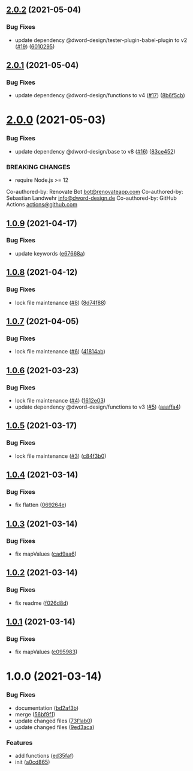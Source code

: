 ## [2.0.2](https://github.com/dword-design/fp.macro/compare/v2.0.1...v2.0.2) (2021-05-04)


### Bug Fixes

* update dependency @dword-design/tester-plugin-babel-plugin to v2 ([#19](https://github.com/dword-design/fp.macro/issues/19)) ([6010295](https://github.com/dword-design/fp.macro/commit/60102950ac7bf27d4192610e85ef91648a5cb045))

## [2.0.1](https://github.com/dword-design/fp.macro/compare/v2.0.0...v2.0.1) (2021-05-04)


### Bug Fixes

* update dependency @dword-design/functions to v4 ([#17](https://github.com/dword-design/fp.macro/issues/17)) ([8b6f5cb](https://github.com/dword-design/fp.macro/commit/8b6f5cbb4a095a2686519c8cc9632f6940fa883f))

# [2.0.0](https://github.com/dword-design/fp.macro/compare/v1.0.9...v2.0.0) (2021-05-03)


### Bug Fixes

* update dependency @dword-design/base to v8 ([#16](https://github.com/dword-design/fp.macro/issues/16)) ([83ce452](https://github.com/dword-design/fp.macro/commit/83ce452ef1576311abcc10dc0d764fa022deacbc))


### BREAKING CHANGES

* require Node.js >= 12

Co-authored-by: Renovate Bot <bot@renovateapp.com>
Co-authored-by: Sebastian Landwehr <info@dword-design.de>
Co-authored-by: GitHub Actions <actions@github.com>

## [1.0.9](https://github.com/dword-design/fp.macro/compare/v1.0.8...v1.0.9) (2021-04-17)


### Bug Fixes

* update keywords ([e67668a](https://github.com/dword-design/fp.macro/commit/e67668ad551617b84aa2d9724e01d46e65802549))

## [1.0.8](https://github.com/dword-design/fp.macro/compare/v1.0.7...v1.0.8) (2021-04-12)


### Bug Fixes

* lock file maintenance ([#8](https://github.com/dword-design/fp.macro/issues/8)) ([8d74f88](https://github.com/dword-design/fp.macro/commit/8d74f88286c2f0aa8dbb34128fff9d14005f8aa8))

## [1.0.7](https://github.com/dword-design/fp.macro/compare/v1.0.6...v1.0.7) (2021-04-05)


### Bug Fixes

* lock file maintenance ([#6](https://github.com/dword-design/fp.macro/issues/6)) ([41814ab](https://github.com/dword-design/fp.macro/commit/41814ab08106abfaf8aa8b5e674e3808c598d119))

## [1.0.6](https://github.com/dword-design/fp.macro/compare/v1.0.5...v1.0.6) (2021-03-23)


### Bug Fixes

* lock file maintenance ([#4](https://github.com/dword-design/fp.macro/issues/4)) ([1612e03](https://github.com/dword-design/fp.macro/commit/1612e032205c6d14374cd4310ff41f6a51e9407a))
* update dependency @dword-design/functions to v3 ([#5](https://github.com/dword-design/fp.macro/issues/5)) ([aaaffa4](https://github.com/dword-design/fp.macro/commit/aaaffa4ffa893ff360882840c7d82cbb447ba8ef))

## [1.0.5](https://github.com/dword-design/fp.macro/compare/v1.0.4...v1.0.5) (2021-03-17)


### Bug Fixes

* lock file maintenance ([#3](https://github.com/dword-design/fp.macro/issues/3)) ([c84f3b0](https://github.com/dword-design/fp.macro/commit/c84f3b02179a393d651ff5e635da4085520575da))

## [1.0.4](https://github.com/dword-design/fp.macro/compare/v1.0.3...v1.0.4) (2021-03-14)


### Bug Fixes

* fix flatten ([069264e](https://github.com/dword-design/fp.macro/commit/069264eb9692686dfc78d7c4f06b42b67af50010))

## [1.0.3](https://github.com/dword-design/fp.macro/compare/v1.0.2...v1.0.3) (2021-03-14)


### Bug Fixes

* fix mapValues ([cad9aa6](https://github.com/dword-design/fp.macro/commit/cad9aa660eb0a3de762e96ed85404006c64d930c))

## [1.0.2](https://github.com/dword-design/fp.macro/compare/v1.0.1...v1.0.2) (2021-03-14)


### Bug Fixes

* fix readme ([f026d8d](https://github.com/dword-design/fp.macro/commit/f026d8d9f46b9a45cca479c0fd30224c67888ec6))

## [1.0.1](https://github.com/dword-design/fp.macro/compare/v1.0.0...v1.0.1) (2021-03-14)


### Bug Fixes

* fix mapValues ([c095983](https://github.com/dword-design/fp.macro/commit/c09598381952c39687fcee634616c14acca21ddd))

# 1.0.0 (2021-03-14)


### Bug Fixes

* documentation ([bd2af3b](https://github.com/dword-design/fp.macro/commit/bd2af3b7050172e43eabf1e986066eceea1af3c5))
* merge ([56bf9f1](https://github.com/dword-design/fp.macro/commit/56bf9f1e56f2854f8bfde6a4856db030ede1fbc3))
* update changed files ([73f1ab0](https://github.com/dword-design/fp.macro/commit/73f1ab0ea6bd1f466f57f151c1d5582dcada84ac))
* update changed files ([9ed3aca](https://github.com/dword-design/fp.macro/commit/9ed3acae8dbe6cfe3399994f1725bf13ddc22558))


### Features

* add functions ([ed35faf](https://github.com/dword-design/fp.macro/commit/ed35faff9295284ea5185a4f2cef9602dfddb30f))
* init ([a0cd865](https://github.com/dword-design/fp.macro/commit/a0cd865e875a482d0f6d764f8114c62c665a7816))
